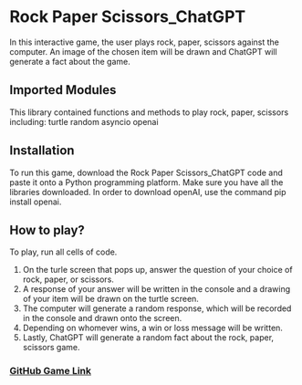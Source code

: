 # Rock Paper Scissors_ChatGPT
In this interactive game, the user plays rock, paper, scissors against the computer. An image of the chosen item will be drawn and ChatGPT will generate a fact about the game.
## Imported Modules
This library contained functions and methods to play rock, paper, scissors including:
turtle
random
asyncio
openai
## Installation
To run this game, download the Rock Paper Scissors_ChatGPT code and paste it onto a Python programming platform.
Make sure you have all the libraries downloaded.
In order to download openAI, use the command pip install openai.
## How to play?
To play, run all cells of code.
1. On the turle screen that pops up, answer the question of your choice of rock, paper, or scissors.
2. A response of your answer will be written in the console and a drawing of your item will be drawn on the turtle screen.
3. The computer will generate a random response, which will be recorded in the console and drawn onto the screen.
4. Depending on whomever wins, a win or loss message will be written.
5. Lastly, ChatGPT will generate a random fact about the rock, paper, scissors game.
### [GitHub Game Link](https://github.com/supercodeinfinity/Summer-Work/blob/main/Rock%20Paper%20Scissors_ChatGPT)

